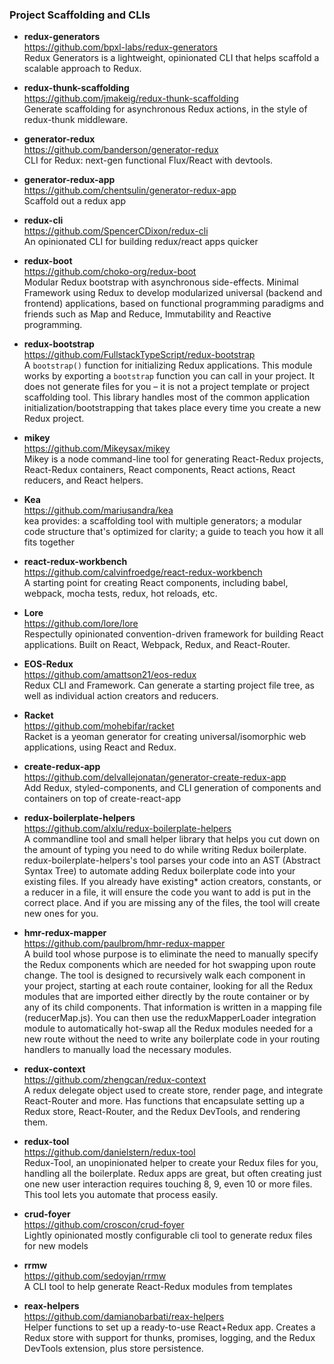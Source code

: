 ### Project Scaffolding and CLIs

- **redux-generators**  
  https://github.com/bpxl-labs/redux-generators  
  Redux Generators is a lightweight, opinionated CLI that helps scaffold a scalable approach to Redux.

- **redux-thunk-scaffolding**  
  https://github.com/jmakeig/redux-thunk-scaffolding  
  Generate scaffolding for asynchronous Redux actions, in the style of redux-thunk middleware.
  
- **generator-redux**  
  https://github.com/banderson/generator-redux  
  CLI for Redux: next-gen functional Flux/React with devtools.
  
- **generator-redux-app**  
  https://github.com/chentsulin/generator-redux-app  
  Scaffold out a redux app
  
- **redux-cli**  
  https://github.com/SpencerCDixon/redux-cli  
  An opinionated CLI for building redux/react apps quicker
  
- **redux-boot**  
  https://github.com/choko-org/redux-boot  
  Modular Redux bootstrap with asynchronous side-effects.  Minimal Framework using Redux to develop modularized universal (backend and frontend) applications, based on functional programming paradigms and friends such as Map and Reduce, Immutability and Reactive programming.
  
- **redux-bootstrap**  
  https://github.com/FullstackTypeScript/redux-bootstrap    
  A `bootstrap()` function for initializing Redux applications. This module works by exporting a `bootstrap` function you can call in your project. It does not generate files for you – it is not a project template or project scaffolding tool. This library handles most of the common application initialization/bootstrapping that takes place every time you create a new Redux project.
  
- **mikey**  
  https://github.com/Mikeysax/mikey  
  Mikey is a node command-line tool for generating React-Redux projects, React-Redux containers, React components, React actions, React reducers, and React helpers.
  
- **Kea**  
  https://github.com/mariusandra/kea  
  kea provides: a scaffolding tool with multiple generators; a modular code structure that's optimized for clarity; a guide to teach you how it all fits together
  
- **react-redux-workbench**  
  https://github.com/calvinfroedge/react-redux-workbench  
  A starting point for creating React components, including babel, webpack, mocha tests, redux, hot reloads, etc.

- **Lore**  
  https://github.com/lore/lore  
  Respectully opinionated convention-driven framework for building React applications. Built on React, Webpack, Redux, and React-Router.

- **EOS-Redux**  
  https://github.com/amattson21/eos-redux  
  Redux CLI and Framework.  Can generate a starting project file tree, as well as individual action creators and reducers.
  
- **Racket**  
  https://github.com/mohebifar/racket  
  Racket is a yeoman generator for creating universal/isomorphic web applications, using React and Redux.
  
- **create-redux-app**  
  https://github.com/delvallejonatan/generator-create-redux-app  
  Add Redux, styled-components, and CLI generation of components and containers on top of create-react-app 
  
 - **redux-boilerplate-helpers**  
   https://github.com/alxlu/redux-boilerplate-helpers  
   A commandline tool and small helper library that helps you cut down on the amount of typing you need to do while writing Redux boilerplate.  redux-boilerplate-helpers's tool parses your code into an AST (Abstract Syntax Tree) to automate adding Redux boilerplate code into your existing files. If you already have existing* action creators, constants, or a reducer in a file, it will ensure the code you want to add is put in the correct place. And if you are missing any of the files, the tool will create new ones for you.
   
 - **hmr-redux-mapper**  
   https://github.com/paulbrom/hmr-redux-mapper  
   A build tool whose purpose is to eliminate the need to manually specify the Redux components which are needed for hot swapping upon route change. The tool is designed to recursively walk each component in your project, starting at each route container, looking for all the Redux modules that are imported either directly by the route container or by any of its child components. That information is written in a mapping file (reducerMap.js).  You can then use the reduxMapperLoader integration module to automatically hot-swap all the Redux modules needed for a new route without the need to write any boilerplate code in your routing handlers to manually load the necessary modules.
   
- **redux-context**  
  https://github.com/zhengcan/redux-context  
  A redux delegate object used to create store, render page, and integrate React-Router and more.  Has functions that encapsulate setting up a Redux store, React-Router, and the Redux DevTools, and rendering them.
  
- **redux-tool**  
  https://github.com/danielstern/redux-tool  
  Redux-Tool, an unopinionated helper to create your Redux files for you, handling all the boilerplate. Redux apps are great, but often creating just one new user interaction requires touching 8, 9, even 10 or more files. This tool lets you automate that process easily.
  
- **crud-foyer**  
  https://github.com/croscon/crud-foyer  
  Lightly opinionated mostly configurable cli tool to generate redux files for new models
  
- **rrmw**  
  https://github.com/sedoyjan/rrmw  
  A CLI tool to help generate React-Redux modules from templates
  
- **reax-helpers**  
  https://github.com/damianobarbati/reax-helpers  
  Helper functions to set up a ready-to-use React+Redux app.  Creates a Redux store with support for thunks, promises, logging, and the Redux DevTools extension, plus store persistence.